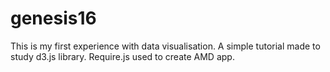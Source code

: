 # genesis16
This is my first experience with data visualisation.
A simple tutorial made to study d3.js library.
Require.js used to create AMD app.
